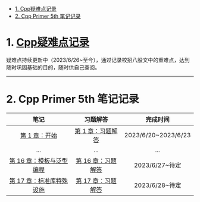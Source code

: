 - [1. Cpp疑难点记录](#1-cpp疑难点记录)
- [2. Cpp Primer 5th 笔记记录](#2-cpp-primer-5th-笔记记录)


# 1. [Cpp疑难点记录](Cpp_Primer/Cpp%E7%96%91%E9%9A%BE%E7%82%B9%E8%AE%B0%E5%BD%95.md)

疑难点持续更新中（2023/6/26~至今），通过记录校招八股文中的重难点，达到随时巩固基础的目的，随时供自己查阅。

***
# 2. Cpp Primer 5th 笔记记录

|笔记|习题解答|完成时间|
|:-:|:-:|:-:|
|[第 1 章：开始](Cpp_Primer/chapter01/1%20%E5%BC%80%E5%A7%8B.md)|[第 1 章：习题解答](Cpp_Primer/chapter01/%E7%AC%AC%E4%B8%80%E7%AB%A0%E4%B9%A0%E9%A2%98.md)|2023/6/20~2023/6/23|
|...|...|...|
|[第 16 章：模板与泛型编程](Cpp_Primer/chapter16/%E7%AC%AC%2016%20%E7%AB%A0%EF%BC%9A%E6%A8%A1%E6%9D%BF%E4%B8%8E%E6%B3%9B%E5%9E%8B%E7%BC%96%E7%A8%8B.md)|[第 16 章：习题解答](Cpp_Primer/chapter16/%E7%AC%AC%2016%20%E7%AB%A0%EF%BC%9A%E4%B9%A0%E9%A2%98%E8%A7%A3%E7%AD%94.md)|2023/6/27~待定|
|[第 17 章：标准库特殊设施](Cpp_Primer/chapter17/%E7%AC%AC%2017%20%E7%AB%A0%EF%BC%9A%E6%A0%87%E5%87%86%E5%BA%93%E7%89%B9%E6%AE%8A%E8%AE%BE%E6%96%BD.md)|[第 17 章：习题解答](Cpp_Primer/chapter17/%E7%AC%AC%2017%20%E7%AB%A0%EF%BC%9A%E4%B9%A0%E9%A2%98%E8%A7%A3%E7%AD%94.md)|2023/6/28~待定|